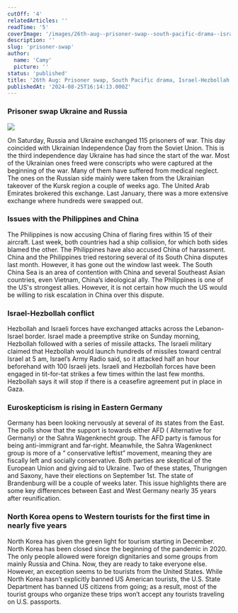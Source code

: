 ```yaml
---
cutOff: '4'
relatedArticles: ''
readTime: '5'
coverImage: '/images/26th-aug--prisoner-swap--south-pacific-drama--israel-hezbollah-conflict-ExMz.jpg'
description: ''
slug: 'prisoner-swap'
author:
  name: 'Camy'
  picture: ''
status: 'published'
title: '26th Aug: Prisoner swap, South Pacific drama, Israel-Hezbollah conflict'
publishedAt: '2024-08-25T16:14:13.000Z'
---
```


### **Prisoner swap Ukraine and Russia**

![](/images/26th-aug--prisoner-swap--south-pacific-drama--israel-hezbollah-conflict-k4Nj.jpg)

On Saturday, Russia and Ukraine exchanged 115 prisoners of war. This day coincided with Ukrainian Independence Day from the Soviet Union. This is the third independence day Ukraine has had since the start of the war. Most of the Ukrainian ones freed were conscripts who were captured at the beginning of the war. Many of them have suffered from medical neglect. The ones on the Russian side mainly were taken from the Ukrainian takeover of the Kursk region a couple of weeks ago. The United Arab Emirates brokered this exchange. Last January, there was a more extensive exchange where hundreds were swapped out.

### Issues with the Philippines and China

The Philippines is now accusing China of flaring fires within 15 of their aircraft. Last week, both countries had a ship collision, for which both sides blamed the other. The Philippines have also accused China of harassment. China and the Philippines tried restoring several of its South China disputes last month. However, it has gone out the window last week. The South China Sea is an area of contention with China and several Southeast Asian countries, even Vietnam, China’s ideological ally. The Philippines is one of the US's strongest allies. However, it is not certain how much the US would be willing to risk escalation in China over this dispute.

### Israel-Hezbollah conflict

Hezbollah and Israeli forces have exchanged attacks across the Lebanon-Israel border. Israel made a preemptive strike on Sunday morning, Hezbollah followed with a series of missile attacks. The Israeli military claimed that Hezbollah would launch hundreds of missiles toward central Israel at 5 am, Israel’s Army Radio said, so it attacked half an hour beforehand with 100 Israeli jets. Israeli and Hezbollah forces have been engaged in tit-for-tat strikes a few times within the last few months. Hezbollah says it will stop if there is a ceasefire agreement put in place in Gaza.

### Euroskepticism is rising in Eastern Germany

Germany has been looking nervously at several of its states from the East. The polls show that the support is towards either AFD ( Alternative for Germany) or the Sahra Wagenknecht group. The AFD party is famous for being anti-immigrant and far-right. Meanwhile, the Sahra Wagenknect group is more of a “ conservative leftist” movement, meaning they are fiscally left and socially conservative. Both parties are skeptical of the European Union and giving aid to Ukraine. Two of these states, Thurigngen and Saxony, have their elections on September 1st. The state of Brandenburg will be a couple of weeks later. This issue highlights there are some key differences between East and West Germany nearly 35 years after reunification.

### North Korea opens to Western tourists for the first time in nearly five years

North Korea has given the green light for tourism starting in December. North Korea has been closed since the beginning of the pandemic in 2020. The only people allowed were foreign dignitaries and some groups from mainly Russia and China. Now, they are ready to take everyone else. However, an exception seems to be tourists from the United States. While North Korea hasn’t explicitly banned US American tourists, the U.S. State Department has banned US citizens from going; as a result, most of the tourist groups who organize these trips won’t accept any tourists traveling on U.S. passports.